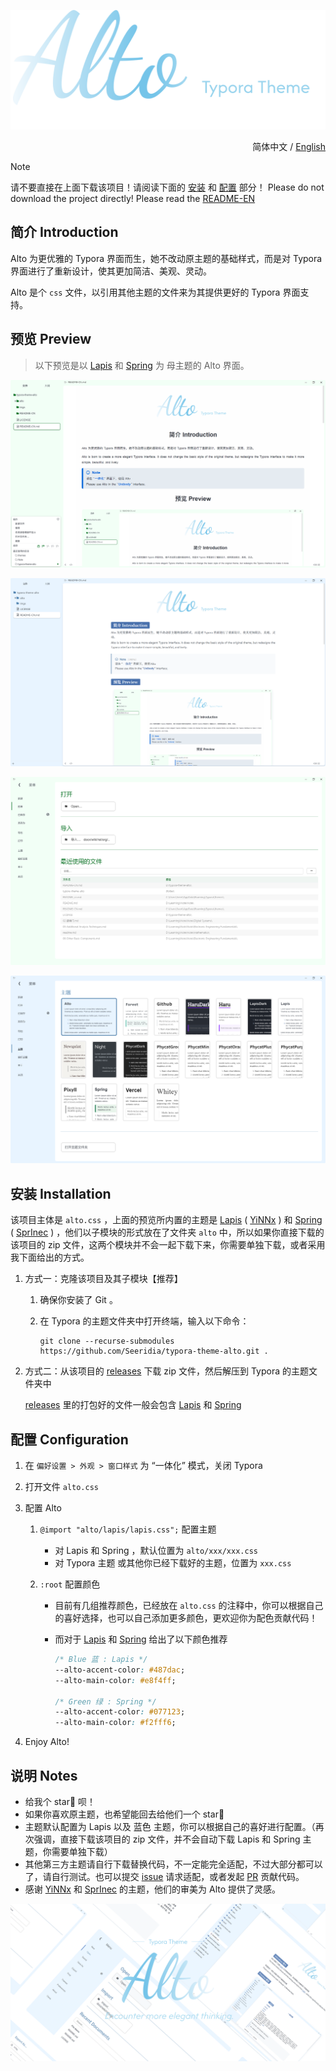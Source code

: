 ![Typora-Theme-Alto](./imgs/Logo.png)

<p align="right">
	简体中文 / 
	<a href="https://github.com/Seeridia/typora-theme-alto/blob/main/README-EN.md">
    English
	</a>
</p>

> [!NOTE]
> 请不要直接在上面下载该项目！请阅读下面的 [安装](##安装-installation) 和 [配置](##配置-configuration) 部分！
> Please do not download the project directly! Please read the [README-EN](README-EN.md)

## 简介 Introduction

Alto 为更优雅的 Typora 界面而生，她不改动原主题的基础样式，而是对 Typora 界面进行了重新设计，使其更加简洁、美观、灵动。

Alto 是个 `css` 文件，以引用其他主题的文件来为其提供更好的 Typora 界面支持。

## 预览 Preview

> 以下预览是以 [Lapis](https://github.com/YiNNx/typora-theme-lapis) 和 [Spring](https://github.com/SprInec/typora-spring-theme) 为 母主题的 Alto 界面。

![Alto on Spring theme](./imgs/Preview1.png)

![Alto on Lapis theme](./imgs/Preview2.png)

![](./imgs/Preview3.png)

![](./imgs/Preview4.png)

## 安装 Installation

该项目主体是 `alto.css` ，上面的预览所内置的主题是 [Lapis](https://github.com/YiNNx/typora-theme-lapis) ( [YiNNx](https://github.com/YiNNx) ) 和 [Spring](https://github.com/SprInec/typora-spring-theme) ( [SprInec](https://github.com/SprInec) ) ，他们以子模块的形式放在了文件夹 `alto` 中，所以如果你直接下载的该项目的 zip 文件，这两个模块并不会一起下载下来，你需要单独下载，或者采用我下面给出的方式。

1. 方式一：克隆该项目及其子模块【推荐】
   1. 确保你安装了 Git 。
   
   2. 在 Typora 的主题文件夹中打开终端，输入以下命令：
   
      ```
      git clone --recurse-submodules https://github.com/Seeridia/typora-theme-alto.git .
      ```
   
2. 方式二：从该项目的 [releases](https://github.com/Seeridia/typora-theme-alto/releases) 下载 zip 文件，然后解压到 Typora 的主题文件夹中
   
   [releases](https://github.com/Seeridia/typora-theme-alto/releases) 里的打包好的文件一般会包含 [Lapis](https://github.com/YiNNx/typora-theme-lapis) 和 [Spring](https://github.com/SprInec/typora-spring-theme)

## 配置 Configuration

1. 在 `偏好设置 > 外观 > 窗口样式` 为 “一体化” 模式，关闭 Typora

2. 打开文件 `alto.css`

3. 配置 Alto

   1. `@import "alto/lapis/lapis.css";`  配置主题

      - 对 Lapis 和 Spring ，默认位置为 `alto/xxx/xxx.css` 
      - 对 Typora 主题 或其他你已经下载好的主题，位置为 `xxx.css`

   2. `:root`  配置颜色

      - 目前有几组推荐颜色，已经放在 `alto.css` 的注释中，你可以根据自己的喜好选择，也可以自己添加更多颜色，更欢迎你为配色贡献代码！

      - 而对于 [Lapis](https://github.com/YiNNx/typora-theme-lapis) 和 [Spring](https://github.com/SprInec/typora-spring-theme) 给出了以下颜色推荐

        ```css
        /* Blue 蓝 : Lapis */
        --alto-accent-color: #487dac;
        --alto-main-color: #e8f4ff;
        
        /* Green 绿 : Spring */
        --alto-accent-color: #077123;
        --alto-main-color: #f2fff6;
        ```

4. Enjoy Alto!

## 说明 Notes

- 给我个 star🌟 呗！
- 如果你喜欢原主题，也希望能回去给他们一个  star🌟 
- 主题默认配置为 Lapis 以及 蓝色 主题，你可以根据自己的喜好进行配置。（再次强调，直接下载该项目的 zip 文件，并不会自动下载 Lapis 和 Spring 主题，你需要单独下载）
- 其他第三方主题请自行下载替换代码，不一定能完全适配，不过大部分都可以了，请自行测试。也可以提交 [issue](https://github.com/Seeridia/typora-theme-alto/issues) 请求适配，或者发起 [PR](https://github.com/Seeridia/typora-theme-alto/pulls) 贡献代码。
- 感谢 [YiNNx](https://github.com/YiNNx) 和 [SprInec](https://github.com/SprInec) 的主题，他们的审美为 Alto 提供了灵感。


![](./imgs/Header.png)
